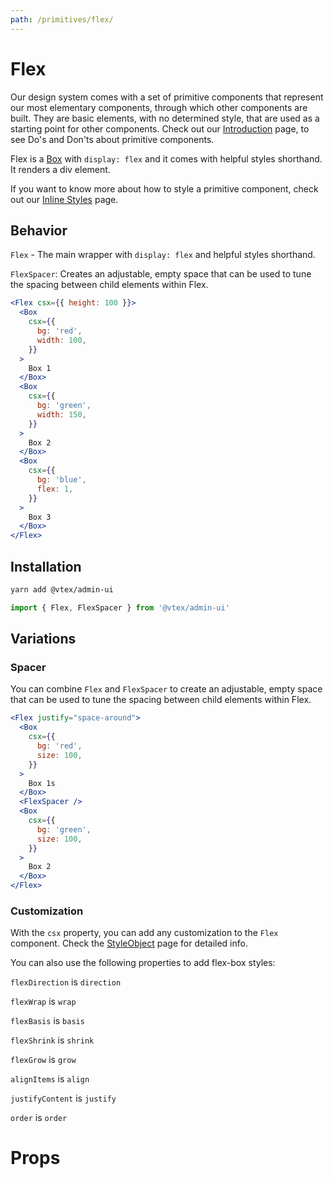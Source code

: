 ```yaml
---
path: /primitives/flex/
---
```


# Flex

Our design system comes with a set of primitive components that represent our most elementary components, through which other components are built. They are basic elements, with no determined style, that are used as a starting point for other components. Check out our [Introduction](/primitives/introduction) page, to see Do's and Don'ts about primitive components.

Flex is a [Box](/primitives/box) with `display: flex` and it comes with helpful styles shorthand. It renders a div element.

If you want to know more about how to style a primitive component, check out our [Inline Styles](/theming/inline-styles/) page.

## Behavior

`Flex` - The main wrapper with `display: flex` and helpful styles shorthand.

`FlexSpacer`: Creates an adjustable, empty space that can be used to tune the spacing between child elements within Flex.

```jsx
<Flex csx={{ height: 100 }}>
  <Box
    csx={{
      bg: 'red',
      width: 100,
    }}
  >
    Box 1
  </Box>
  <Box
    csx={{
      bg: 'green',
      width: 150,
    }}
  >
    Box 2
  </Box>
  <Box
    csx={{
      bg: 'blue',
      flex: 1,
    }}
  >
    Box 3
  </Box>
</Flex>
```

## Installation

```sh isStatic
yarn add @vtex/admin-ui
```

```jsx isStatic
import { Flex, FlexSpacer } from '@vtex/admin-ui'
```

## Variations

### Spacer

You can combine `Flex` and `FlexSpacer` to create an adjustable, empty space that can be used to tune the spacing between child elements within Flex.

```jsx
<Flex justify="space-around">
  <Box
    csx={{
      bg: 'red',
      size: 100,
    }}
  >
    Box 1s
  </Box>
  <FlexSpacer />
  <Box
    csx={{
      bg: 'green',
      size: 100,
    }}
  >
    Box 2
  </Box>
</Flex>
```

### Customization

With the `csx` property, you can add any customization to the `Flex` component. Check the [StyleObject](/theming/style-object) page for detailed info.

You can also use the following properties to add flex-box styles:

`flexDirection` is `direction`

`flexWrap` is `wrap`

`flexBasis` is `basis`

`flexShrink` is `shrink`

`flexGrow` is `grow`

`alignItems` is `align`

`justifyContent` is `justify`

`order` is `order`

# Props

<proptypes heading="Flex" component="Flex"></proptypes>
